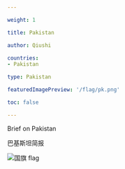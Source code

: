 ```yaml
---

weight: 1

title: Pakistan

author: Qiushi 

countries: 
- Pakistan

type: Pakistan

featuredImagePreview: '/flag/pk.png'

toc: false 

---
```


Brief on Pakistan

巴基斯坦简报 

<!--more-->

![国旗 flag](/flag/pk.png)